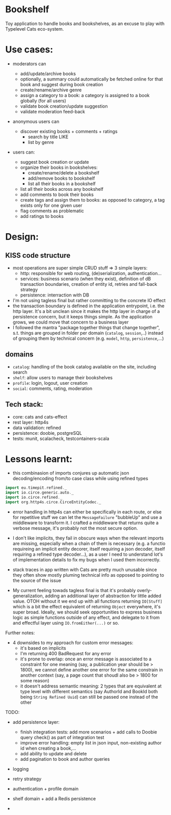 # Bookshelf

Toy application to handle books and bookshelves, as an excuse to play with Typelevel Cats eco-system.

# Use cases:

* moderators can
  * add/update/archive books 
  * optionally, a summary could automatically be fetched online for that book and suggest during book creation
  * create/rename/archive genre 
  * assign a category to a book: a category is assigned to a book globally (for all users)
  * validate book creation/update suggestion
  * validate moderation feed-back

* anonymous users can
  * discover existing books + comments + ratings
      * search by title LIKE
      * list by genre

* users can:
  * suggest book creation or update
  * organize their books in bookshelves:
    * create/rename/delete a bookshelf
    * add/remove books to bookshelf
    * list all their books in a bookshelf
  * list all their books across any bookshelf
  * add comments to book their books
  * create tags and assign them to books: as opposed to category, a tag exists only for one given user
  * flag comments as problematic
  * add ratings to books



# Design:


## KISS code structure

* most operations are super simple CRUD stuff => 3 simple layers:
    * http: responsible for web routing, (de)serialization, authentication...
    * services: business scenario (when they exist), definition of dB transaction boundaries, creation of entity id, retries and fall-back strategy
    * persistence: interraction with DB
* I'm not using tagless final but rather committing to the concrete IO effect
* the transaction boundary is defined in the application entrypoint, i.e. the http layer. It's a bit unclean since it makes the http layer
  in charge of a persistence concern, but it keeps things simple. As the application grows, we could move that concern to a business layer
* I followed the mantra "package together things that change together", s.t. things are grouped in folder per domain (`catalog`, `session`,..) 
  instead of grouping them by technical concern (e.g. `model`, `http`, `persistence`,...)


## domains
  * `catalog`: handling of the book catalog available on the site, including search
  * `shelf`: allow users to manage their bookshelves
  * `profile`: login, logout, user creation
  * `social`: comments, rating, moderation

## Tech stack:

* core: cats and cats-effect
* rest layer: http4s
* data validation: refined
* persistence: doobie, postgreSQL
* tests: munit, scalacheck, testcontainers-scala

# Lessons learnt:

* this combinasion of imports conjures up automatic json decoding/encoding from/to case class while using refined types

```scala
import eu.timepit.refined._
import io.circe.generic.auto._
import io.circe.refined._
import org.http4s.circe.CirceEntityCodec._
```

* error handling in http4s can either be specifically in each route, or else for repetitive stuff we can let the `MessageFailure` "bubbleUp" and use a middleware to transform it. I crafted a middleware that returns quite a verbose message, it's probably not the most secure option.

* I don't like implicits, they fail in obscure ways when the relevant imports are missing, especially when a chain of them is necessary (e.g. a functio requireing an implicit entity decorer, itself requiring a json decoder, itself requiring a refined type decoder...), as a user I need to understand lot's of implementation details to fix my bugs when I used them incorrectly.

* stack traces in app written with Cats are pretty much unusable since they often show mostly pluming technical info as opposed to pointing to the source of the issue 

* My current feeling towads tagless final is that it's probably overly-generalization, adding an additional layer of abstraction for little added value. OTOH without it we end up with all functions returning `IO[Stuff]` which is a bit the effect equivalent of returning `Object` everywhere, it's super broad. Ideally, we should seek opportunities to express business logic as simple functions outside of any effect, and delegate to it from and effectful layer using `IO.fromEither(...)` or so.

Further notes:

* 4 downsides to my approach for custom error messages: 
    * it's based on implicits
    * I'm returning 400 BadRequest for any error
    * it's prone to overlap: once an error message is associated to a constraint for one meaning (say, a publication year should be > 1800), we cannot define another one error for the same constrain in another context (say, a page count that shoudl also be > 1800 for some reason)
    * it doesn't address semantic meaning: 2 types that are equivalent at type level with different semantics (say AuthorId and BookId both being `String Refined Uuid`) can still be passed one instead of the other


TODO:
* add persistence layer:
  * finish integration tests: add more scenarios + add calls to Doobie query check() as part of integration test
  * improve error handling: empty list in json input, non-existing author id when creating a book,...
  * add ability to update and delete
  * add pagination to book and author queries


* logging
* retry strategy
* authentication + profile domain
* shelf domain + add a Redis persistence
* 